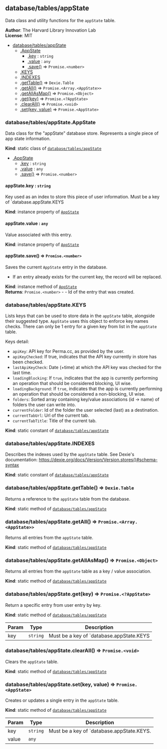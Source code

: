 <a name="module_database/tables/appState"></a>

## database/tables/appState
Data class and utility functions for the `appState` table.

**Author**: The Harvard Library Innovation Lab  
**License**: MIT  

* [database/tables/appState](#module_database/tables/appState)
    * [.AppState](#module_database/tables/appState.AppState)
        * [.key](#module_database/tables/appState.AppState+key) : <code>string</code>
        * [.value](#module_database/tables/appState.AppState+value) : <code>any</code>
        * [.save()](#module_database/tables/appState.AppState+save) ⇒ <code>Promise.&lt;number&gt;</code>
    * [.KEYS](#module_database/tables/appState.KEYS)
    * [.INDEXES](#module_database/tables/appState.INDEXES)
    * [.getTable()](#module_database/tables/appState.getTable) ⇒ <code>Dexie.Table</code>
    * [.getAll()](#module_database/tables/appState.getAll) ⇒ <code>Promise.&lt;Array.&lt;AppState&gt;&gt;</code>
    * [.getAllAsMap()](#module_database/tables/appState.getAllAsMap) ⇒ <code>Promise.&lt;Object&gt;</code>
    * [.get(key)](#module_database/tables/appState.get) ⇒ <code>Promise.&lt;?AppState&gt;</code>
    * [.clearAll()](#module_database/tables/appState.clearAll) ⇒ <code>Promise.&lt;void&gt;</code>
    * [.set(key, value)](#module_database/tables/appState.set) ⇒ <code>Promise.&lt;AppState&gt;</code>

<a name="module_database/tables/appState.AppState"></a>

### database/tables/appState.AppState
Data class for the "appState" database store. Represents a single piece of app state information.

**Kind**: static class of [<code>database/tables/appState</code>](#module_database/tables/appState)  

* [.AppState](#module_database/tables/appState.AppState)
    * [.key](#module_database/tables/appState.AppState+key) : <code>string</code>
    * [.value](#module_database/tables/appState.AppState+value) : <code>any</code>
    * [.save()](#module_database/tables/appState.AppState+save) ⇒ <code>Promise.&lt;number&gt;</code>

<a name="module_database/tables/appState.AppState+key"></a>

#### appState.key : <code>string</code>
Key used as an index to store this piece of user information.
Must be a key of `database.appState.KEYS

**Kind**: instance property of [<code>AppState</code>](#module_database/tables/appState.AppState)  
<a name="module_database/tables/appState.AppState+value"></a>

#### appState.value : <code>any</code>
Value associated with this entry.

**Kind**: instance property of [<code>AppState</code>](#module_database/tables/appState.AppState)  
<a name="module_database/tables/appState.AppState+save"></a>

#### appState.save() ⇒ <code>Promise.&lt;number&gt;</code>
Saves the current `AppState` entry in the database.
- If an entry already exists for the current key, the record will be replaced.

**Kind**: instance method of [<code>AppState</code>](#module_database/tables/appState.AppState)  
**Returns**: <code>Promise.&lt;number&gt;</code> - - Id of the entry that was created.  
<a name="module_database/tables/appState.KEYS"></a>

### database/tables/appState.KEYS
Lists keys that can be used to store data in the `appState` table, alongside their suggested type.
`AppState` uses this object to enforce key names checks.
There can only be 1 entry for a given key from list in the `appState` table.

Keys detail:
- `apiKey`: API key for Perma.cc, as provided by the user.
- `apiKeyChecked`: If true, indicates that the API key currently in store has been checked. 
- `lastApiKeyCheck`: Date (+time) at which the API key was checked for the last time.
- `loadingBlocking`: If `true`, indicates that the app is currently performing an operation that should be considered blocking, UI wise.
- `loadingBackground`: If `true`, indicates that the app is currently performing an operation that should be considered a non-blocking, UI wise.
- `folders`: Sorted array containing key/value associations (id -> name) of folders the user can write into.
- `currentFolder`: Id of the folder the user selected (last) as a destination.
- `currentTabUrl`: Url of the current tab.
- `currentTabTitle`: Title of the current tab.

**Kind**: static constant of [<code>database/tables/appState</code>](#module_database/tables/appState)  
<a name="module_database/tables/appState.INDEXES"></a>

### database/tables/appState.INDEXES
Describes the indexes used by the `appState` table. 
See Dexie's documentation: https://dexie.org/docs/Version/Version.stores()#schema-syntax

**Kind**: static constant of [<code>database/tables/appState</code>](#module_database/tables/appState)  
<a name="module_database/tables/appState.getTable"></a>

### database/tables/appState.getTable() ⇒ <code>Dexie.Table</code>
Returns a reference to the `appState` table from the database.

**Kind**: static method of [<code>database/tables/appState</code>](#module_database/tables/appState)  
<a name="module_database/tables/appState.getAll"></a>

### database/tables/appState.getAll() ⇒ <code>Promise.&lt;Array.&lt;AppState&gt;&gt;</code>
Returns all entries from the `appState` table.

**Kind**: static method of [<code>database/tables/appState</code>](#module_database/tables/appState)  
<a name="module_database/tables/appState.getAllAsMap"></a>

### database/tables/appState.getAllAsMap() ⇒ <code>Promise.&lt;Object&gt;</code>
Returns all entries from the `appState` table as a key / value association.

**Kind**: static method of [<code>database/tables/appState</code>](#module_database/tables/appState)  
<a name="module_database/tables/appState.get"></a>

### database/tables/appState.get(key) ⇒ <code>Promise.&lt;?AppState&gt;</code>
Return a specific entry from user entry by key.

**Kind**: static method of [<code>database/tables/appState</code>](#module_database/tables/appState)  

| Param | Type | Description |
| --- | --- | --- |
| key | <code>string</code> | Must be a key of `database.appState.KEYS |

<a name="module_database/tables/appState.clearAll"></a>

### database/tables/appState.clearAll() ⇒ <code>Promise.&lt;void&gt;</code>
Clears the `appState` table.

**Kind**: static method of [<code>database/tables/appState</code>](#module_database/tables/appState)  
<a name="module_database/tables/appState.set"></a>

### database/tables/appState.set(key, value) ⇒ <code>Promise.&lt;AppState&gt;</code>
Creates or updates a single entry in the `appState` table.

**Kind**: static method of [<code>database/tables/appState</code>](#module_database/tables/appState)  

| Param | Type | Description |
| --- | --- | --- |
| key | <code>string</code> | Must be a key of `database.appState.KEYS. |
| value | <code>any</code> |  |

